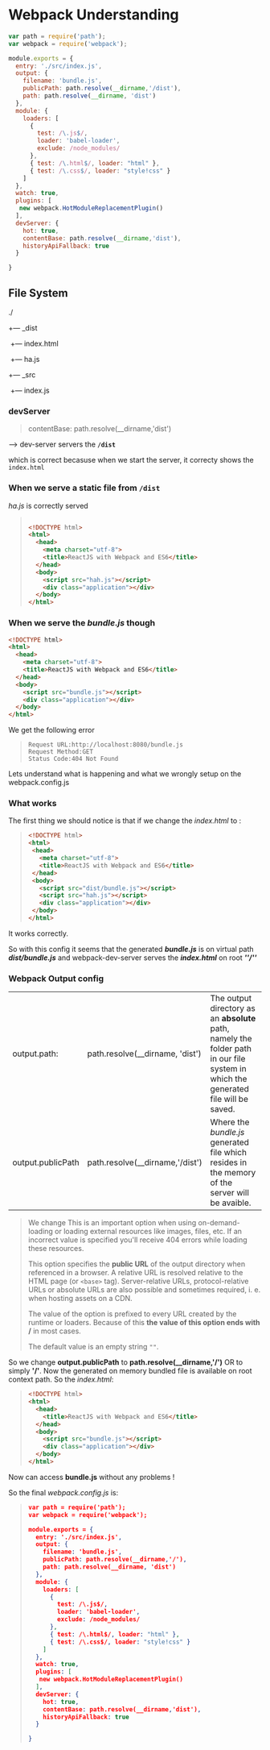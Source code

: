 # Webpack Understanding

```javascript
var path = require('path');
var webpack = require('webpack');

module.exports = {
  entry: './src/index.js',
  output: {
    filename: 'bundle.js',
    publicPath: path.resolve(__dirname,'/dist'),
    path: path.resolve(__dirname, 'dist')
  },
  module: {
    loaders: [
      {
        test: /\.js$/,
        loader: 'babel-loader',
        exclude: /node_modules/
      },
      { test: /\.html$/, loader: "html" },
      { test: /\.css$/, loader: "style!css" }
    ]
  },
  watch: true,
  plugins: [
   new webpack.HotModuleReplacementPlugin()
  ],
  devServer: {
    hot: true,
    contentBase: path.resolve(__dirname,'dist'),
    historyApiFallback: true
  }

}
```



## File System

./

+— _dist

​       +— index.html

​       +— ha.js

+— _src

​       +— index.js



### devServer

>  contentBase: path.resolve(__dirname,'dist')

—> dev-server servers the **`/dist`**

which is correct becasuse when we start the server, it correcty shows the `index.html` 

### When we serve a static file from **`/dist`**

*ha.js* is correctly served

> ```html
>
> <!DOCTYPE html>
> <html>
>   <head>
>     <meta charset="utf-8">
>     <title>ReactJS with Webpack and ES6</title>
>   </head>
>   <body>
>     <script src="hah.js"></script>
>     <div class="application"></div>
>   </body>
> </html>
> ```

### When we serve the *bundle.js* though 

```html
<!DOCTYPE html>
<html>
  <head>
    <meta charset="utf-8">
    <title>ReactJS with Webpack and ES6</title>
  </head>
  <body>
    <script src="bundle.js"></script>
    <div class="application"></div>
  </body>
</html>

```

We get the following error

>```http
>Request URL:http://localhost:8080/bundle.js
>Request Method:GET
>Status Code:404 Not Found
>```

Lets understand what is happening and what we wrongly setup on the webpack.config.js

### What works 

The first thing we should notice is that if we change the *index.html* to :

>```html
><!DOCTYPE html>
><html>
>  <head>
>    <meta charset="utf-8">
>    <title>ReactJS with Webpack and ES6</title>
>  </head>
>  <body>
>    <script src="dist/bundle.js"></script>
>    <script src="hah.js"></script>
>    <div class="application"></div>
>  </body>
></html>
>```

It works correctly.

So with this config it seems that the generated ***bundle.js*** is on virtual path ***dist/bundle.js*** and webpack-dev-server serves the ***index.html*** on root ***''/''*** 

### Webpack Output config

|                   |                                 |                                          |
| ----------------- | ------------------------------- | ---------------------------------------- |
| output.path:      | path.resolve(__dirname, 'dist') | The output directory as an **absolute** path, namely the folder path in our file system in which the generated file will be saved. |
| output.publicPath | path.resolve(__dirname,'/dist') | Where the *bundle.js* generated file which resides in the memory of the server will be avaible. |

> We change This is an important option when using on-demand-loading or loading external resources like images, files, etc. If an incorrect value is specified you'll receive 404 errors while loading these resources.
>
> This option specifies the **public URL** of the output directory when referenced in a browser. A relative URL is resolved relative to the HTML page (or `<base>` tag). Server-relative URLs, protocol-relative URLs or absolute URLs are also possible and sometimes required, i. e. when hosting assets on a CDN.
>
> The value of the option is prefixed to every URL created by the runtime or loaders. Because of this **the value of this option ends with /** in most cases.
>
> The default value is an empty string `""`.

So we change **output.publicPath** to **path.resolve(__dirname,'/')** OR to simply **'/'**. Now the generated on memory bundled file is available on root context path. So the *index.html*:

> ```html
> <!DOCTYPE html>
> <html>
>   <head>
>     <title>ReactJS with Webpack and ES6</title>
>   </head>
>   <body>
>     <script src="bundle.js"></script>
>     <div class="application"></div>
>   </body>
> </html>
> ```

Now can access **bundle.js** without any problems !

So the final *webpack.config.js* is:

> ```json
> var path = require('path');
> var webpack = require('webpack');
>
> module.exports = {
>   entry: './src/index.js',
>   output: {
>     filename: 'bundle.js',
>     publicPath: path.resolve(__dirname,'/'),
>     path: path.resolve(__dirname, 'dist')
>   },
>   module: {
>     loaders: [
>       {
>         test: /\.js$/,
>         loader: 'babel-loader',
>         exclude: /node_modules/
>       },
>       { test: /\.html$/, loader: "html" },
>       { test: /\.css$/, loader: "style!css" }
>     ]
>   },
>   watch: true,
>   plugins: [
>    new webpack.HotModuleReplacementPlugin()
>   ],
>   devServer: {
>     hot: true,
>     contentBase: path.resolve(__dirname,'dist'),
>     historyApiFallback: true
>   }
>
> }
> ```
